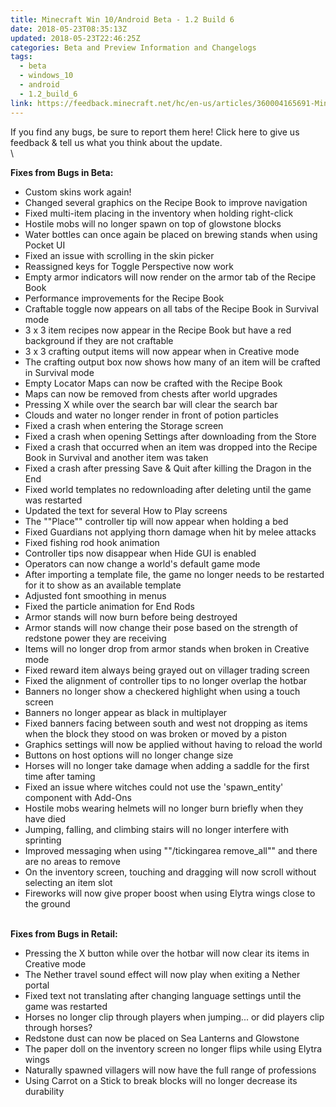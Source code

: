 ```yaml
---
title: Minecraft Win 10/Android Beta - 1.2 Build 6
date: 2018-05-23T08:35:13Z
updated: 2018-05-23T22:46:25Z
categories: Beta and Preview Information and Changelogs
tags:
  - beta
  - windows_10
  - android
  - 1.2_build_6
link: https://feedback.minecraft.net/hc/en-us/articles/360004165691-Minecraft-Win-10-Android-Beta-1-2-Build-6
---
```


If you find any bugs, be sure to report them here! Click here to give us feedback & tell us what you think about the update.\
\

**Fixes from Bugs in Beta:**

-   Custom skins work again!
-   Changed several graphics on the Recipe Book to improve navigation
-   Fixed multi-item placing in the inventory when holding right-click
-   Hostile mobs will no longer spawn on top of glowstone blocks
-   Water bottles can once again be placed on brewing stands when using Pocket UI
-   Fixed an issue with scrolling in the skin picker
-   Reassigned keys for Toggle Perspective now work
-   Empty armor indicators will now render on the armor tab of the Recipe Book
-   Performance improvements for the Recipe Book
-   Craftable toggle now appears on all tabs of the Recipe Book in Survival mode
-   3 x 3 item recipes now appear in the Recipe Book but have a red background if they are not craftable
-   3 x 3 crafting output items will now appear when in Creative mode
-   The crafting output box now shows how many of an item will be crafted in Survival mode
-   Empty Locator Maps can now be crafted with the Recipe Book
-   Maps can now be removed from chests after world upgrades
-   Pressing X while over the search bar will clear the search bar
-   Clouds and water no longer render in front of potion particles
-   Fixed a crash when entering the Storage screen
-   Fixed a crash when opening Settings after downloading from the Store
-   Fixed a crash that occurred when an item was dropped into the Recipe Book in Survival and another item was taken
-   Fixed a crash after pressing Save & Quit after killing the Dragon in the End
-   Fixed world templates no redownloading after deleting until the game was restarted
-   Updated the text for several How to Play screens
-   The \"\"Place\"\" controller tip will now appear when holding a bed
-   Fixed Guardians not applying thorn damage when hit by melee attacks
-   Fixed fishing rod hook animation
-   Controller tips now disappear when Hide GUI is enabled
-   Operators can now change a world\'s default game mode
-   After importing a template file, the game no longer needs to be restarted for it to show as an available template
-   Adjusted font smoothing in menus
-   Fixed the particle animation for End Rods
-   Armor stands will now burn before being destroyed
-   Armor stands will now change their pose based on the strength of redstone power they are receiving
-   Items will no longer drop from armor stands when broken in Creative mode
-   Fixed reward item always being grayed out on villager trading screen
-   Fixed the alignment of controller tips to no longer overlap the hotbar
-   Banners no longer show a checkered highlight when using a touch screen
-   Banners no longer appear as black in multiplayer
-   Fixed banners facing between south and west not dropping as items when the block they stood on was broken or moved by a piston
-   Graphics settings will now be applied without having to reload the world
-   Buttons on host options will no longer change size
-   Horses will no longer take damage when adding a saddle for the first time after taming
-   Fixed an issue where witches could not use the \'spawn_entity\' component with Add-Ons
-   Hostile mobs wearing helmets will no longer burn briefly when they have died
-   Jumping, falling, and climbing stairs will no longer interfere with sprinting
-   Improved messaging when using \"\"/tickingarea remove_all\"\" and there are no areas to remove
-   On the inventory screen, touching and dragging will now scroll without selecting an item slot
-   Fireworks will now give proper boost when using Elytra wings close to the ground

\
**Fixes from Bugs in Retail:**

-   Pressing the X button while over the hotbar will now clear its items in Creative mode
-   The Nether travel sound effect will now play when exiting a Nether portal
-   Fixed text not translating after changing language settings until the game was restarted
-   Horses no longer clip through players when jumping... or did players clip through horses?
-   Redstone dust can now be placed on Sea Lanterns and Glowstone
-   The paper doll on the inventory screen no longer flips while using Elytra wings
-   Naturally spawned villagers will now have the full range of professions
-   Using Carrot on a Stick to break blocks will no longer decrease its durability

<div>

 

</div>

